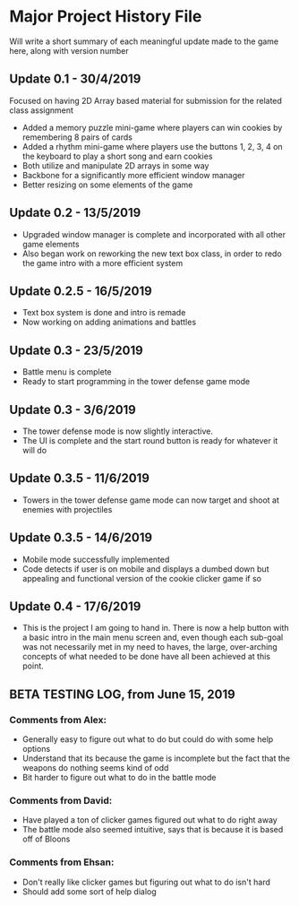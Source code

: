 # Major Project History File
Will write a short summary of each meaningful update made to the game here, along with version number

## Update 0.1 - 30/4/2019
Focused on having 2D Array based material for submission for the related class assignment
- Added a memory puzzle mini-game where players can win cookies by remembering 8 pairs of cards
- Added a rhythm mini-game where players use the buttons 1, 2, 3, 4 on the keyboard to play a short song and earn cookies
- Both utilize and manipulate 2D arrays in some way
- Backbone for a significantly more efficient window manager
- Better resizing on some elements of the game

## Update 0.2 - 13/5/2019
- Upgraded window manager is complete and incorporated with all other game elements
- Also began work on reworking the new text box class, in order to redo the game intro with a more efficient system

## Update 0.2.5 - 16/5/2019
- Text box system is done and intro is remade
- Now working on adding animations and battles

## Update 0.3 - 23/5/2019
- Battle menu is complete
- Ready to start programming in the tower defense game mode

## Update 0.3 - 3/6/2019
- The tower defense mode is now slightly interactive.
- The UI is complete and the start round button is ready for whatever it will do

## Update 0.3.5 - 11/6/2019
- Towers in the tower defense game mode can now target and shoot at enemies with projectiles

## Update 0.3.5 - 14/6/2019
- Mobile mode successfully implemented
- Code detects if user is on mobile and displays a dumbed down but appealing and functional version of the cookie clicker game if so

## Update 0.4 - 17/6/2019
- This is the project I am going to hand in. There is now a help button with a basic intro in the main menu screen and,
  even though each sub-goal was not necessarily met in my need to haves, the large, over-arching concepts of what needed
  to be done have all been achieved at this point.

## BETA TESTING LOG, from June 15, 2019
### Comments from Alex:
- Generally easy to figure out what to do but could do with some help options
- Understand that its because the game is incomplete but the fact that the weapons do nothing seems kind of odd
- Bit harder to figure out what to do in the battle mode

### Comments from David:
- Have played a ton of clicker games figured out what to do right away
- The battle mode also seemed intuitive, says that is because it is based off of Bloons

### Comments from Ehsan:
- Don't really like clicker games but figuring out what to do isn't hard
- Should add some sort of help dialog


